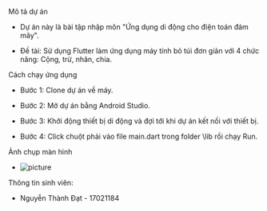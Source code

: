 Mô tả dự án
* Dự án này là bài tập nhập môn "Ứng dụng di động cho điện toán đám mây".

* Đề tài: Sử dụng Flutter làm ứng dụng máy tính bỏ túi đơn giản với 4 chức năng: Cộng, trừ, nhân, chia.

Cách chạy ứng dụng
* Bước 1: Clone dự án về máy.

* Bước 2: Mở dự án bằng Android Studio.

* Bước 3: Khởi động thiết bị di động và đợi tới khi dự án kết nối với thiết bị.

* Bước 4: Click chuột phải vào file main.dart trong folder \lib rồi chạy Run.

Ảnh chụp màn hình
* ![picture](https://github.com/dat15021999/Flutter_Caculator_App/flutter_demo_app.png)

Thông tin sinh viên:
* Nguyễn Thành Đạt - 17021184
